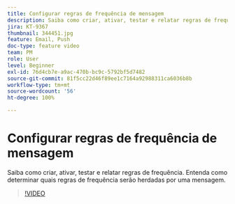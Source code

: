 ```yaml
---
title: Configurar regras de frequência de mensagem
description: Saiba como criar, ativar, testar e relatar regras de frequência. Entenda como determinar quais regras de frequência serão herdadas por uma mensagem.
jira: KT-9367
thumbnail: 344451.jpg
feature: Email, Push
doc-type: feature video
team: PM
role: User
level: Beginner
exl-id: 76d4cb7e-a9ac-470b-bc9c-5792bf5d7482
source-git-commit: 81f5cc22d46f89ee1c7164a92988311ca6036b8b
workflow-type: tm+mt
source-wordcount: '56'
ht-degree: 100%

---
```


# Configurar regras de frequência de mensagem

Saiba como criar, ativar, testar e relatar regras de frequência. Entenda como determinar quais regras de frequência serão herdadas por uma mensagem.

>[!VIDEO](https://video.tv.adobe.com/v/344451?quality=12&learn=on)
